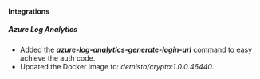 
#### Integrations
##### Azure Log Analytics
- Added the ***azure-log-analytics-generate-login-url*** command to easy achieve the auth code.
- Updated the Docker image to: *demisto/crypto:1.0.0.46440*.

